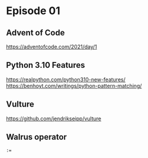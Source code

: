 # Episode 01

## Advent of Code

https://adventofcode.com/2021/day/1

## Python 3.10 Features

https://realpython.com/python310-new-features/
https://benhoyt.com/writings/python-pattern-matching/

## Vulture

https://github.com/jendrikseipp/vulture

## Walrus operator

`:=`
